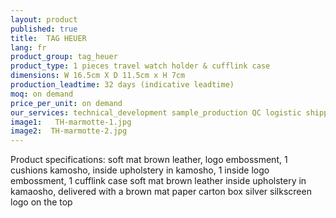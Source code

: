 ```yaml
---
layout: product
published: true
title:  TAG HEUER
lang: fr
product_group: tag_heuer
product_type: 1 pieces travel watch holder & cufflink case
dimensions: W 16.5cm X D 11.5cm x H 7cm
production_leadtime: 32 days (indicative leadtime)
moq: on demand
price_per_unit: on demand
our_services: technical_development sample_production QC logistic shipping
image1:   TH-marmotte-1.jpg
image2:  TH-marmotte-2.jpg
---
```

Product specifications: soft mat brown leather, logo embossment, 1 cushions kamosho, inside upholstery in kamosho, 1 inside logo embossment, 1 cufflink case soft mat brown leather inside upholstery  in kamaosho,  delivered with a brown mat paper carton box silver silkscreen logo on the top						
